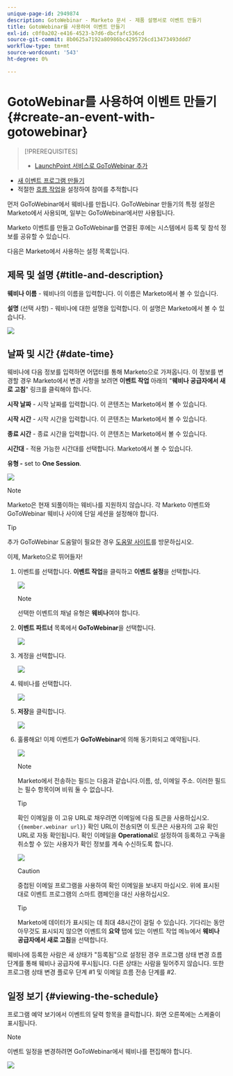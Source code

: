 ```yaml
---
unique-page-id: 2949874
description: GotoWebinar - Marketo 문서 - 제품 설명서로 이벤트 만들기
title: GotoWebinar를 사용하여 이벤트 만들기
exl-id: c0f0a202-e416-4523-b7d6-dbcfafc536cd
source-git-commit: 8b0625a7192a80986bc4295726cd13473493ddd7
workflow-type: tm+mt
source-wordcount: '543'
ht-degree: 0%

---
```


# GotoWebinar를 사용하여 이벤트 만들기 {#create-an-event-with-gotowebinar}

>[!PREREQUISITES]
>
>* [LaunchPoint 서비스로 GoToWebinar 추가](/help/marketo/product-docs/administration/additional-integrations/add-gotowebinar-as-a-launchpoint-service.md)
* [새 이벤트 프로그램 만들기](/help/marketo/product-docs/demand-generation/events/understanding-events/create-a-new-event-program.md)
* 적절한 [흐름 작업](/help/marketo/product-docs/core-marketo-concepts/smart-campaigns/flow-actions/add-a-flow-step-to-a-smart-campaign.md)을 설정하여 참여를 추적합니다


먼저 GoToWebinar에서 웨비나를 만듭니다. GoToWebinar 만들기의 특정 설정은 Marketo에서 사용되며, 일부는 GoToWebinar에서만 사용됩니다.

Marketo 이벤트를 만들고 GoToWebinar를 연결된 후에는 시스템에서 등록 및 참석 정보를 공유할 수 있습니다.

다음은 Marketo에서 사용하는 설정 목록입니다.

## 제목 및 설명 {#title-and-description}

**웨비나 이름**  - 웨비나의 이름을 입력합니다. 이 이름은 Marketo에서 볼 수 있습니다.

**설명** (선택 사항) - 웨비나에 대한 설명을 입력합니다. 이 설명은 Marketo에서 볼 수 있습니다.

![](assets/image2015-5-28-15-3a1-3a36.png)

## 날짜 및 시간 {#date-time}

웨비나에 다음 정보를 입력하면 어댑터를 통해 Marketo으로 가져옵니다. 이 정보를 변경할 경우 Marketo에서 변경 사항을 보려면 **이벤트 작업** 아래의 &quot;**웨비나 공급자에서 새로 고침**&quot; 링크를 클릭해야 합니다.

**시작 날짜**  - 시작 날짜를 입력합니다. 이 콘텐츠는 Marketo에서 볼 수 있습니다.

**시작 시간**  - 시작 시간을 입력합니다. 이 콘텐츠는 Marketo에서 볼 수 있습니다.

**종료 시간**  - 종료 시간을 입력합니다. 이 콘텐츠는 Marketo에서 볼 수 있습니다.

**시간대**  - 적용 가능한 시간대를 선택합니다. Marketo에서 볼 수 있습니다.

**유형 -** set to  **One Session**.

![](assets/image2015-5-28-15-3a7-3a1.png)

>[!NOTE]
Marketo은 현재 되풀이하는 웨비나를 지원하지 않습니다. 각 Marketo 이벤트와 GoToWebinar 웨비나 사이에 단일 세션을 설정해야 합니다.

>[!TIP]
추가 GoToWebinar 도움말이 필요한 경우 [도움말 사이트](https://support.logmeininc.com/gotowebinar)를 방문하십시오.

이제, Marketo으로 뛰어들자!

1. 이벤트를 선택합니다. **이벤트 작업**&#x200B;을 클릭하고 **이벤트 설정**&#x200B;을 선택합니다.

   ![](assets/image2015-5-14-14-3a53-3a10.png)

   >[!NOTE]
   선택한 이벤트의 채널 유형은 **웨비나**&#x200B;여야 합니다.

1. **이벤트 파트너** 목록에서 **GoToWebinar**&#x200B;을 선택합니다.

   ![](assets/image2015-5-14-14-3a55-3a20.png)

1. 계정을 선택합니다.

   ![](assets/rtaimage-2.png)

1. 웨비나를 선택합니다.

   ![](assets/image2015-5-14-14-3a57-3a31.png)

1. **저장**&#x200B;을 클릭합니다.

   ![](assets/image2015-5-14-14-3a58-3a54.png)

1. 훌륭해요! 이제 이벤트가 **GoToWebinar**&#x200B;에 의해 동기화되고 예약됩니다.

   ![](assets/image2015-5-14-15-3a0-3a47.png)

   >[!NOTE]
   Marketo에서 전송하는 필드는 다음과 같습니다.이름, 성, 이메일 주소. 이러한 필드는 필수 항목이며 비워 둘 수 없습니다.

   >[!TIP]
   확인 이메일을 이 고유 URL로 채우려면 이메일에 다음 토큰을 사용하십시오.`{{member.webinar url}}` 확인 URL이 전송되면 이 토큰은 사용자의 고유 확인 URL로 자동 확인됩니다.
   확인 이메일을 **Operational**&#x200B;로 설정하여 등록하고 구독을 취소할 수 있는 사용자가 확인 정보를 계속 수신하도록 합니다.

   ![](assets/goto-webinar.png)

   >[!CAUTION]
   중첩된 이메일 프로그램을 사용하여 확인 이메일을 보내지 마십시오. 위에 표시된 대로 이벤트 프로그램의 스마트 캠페인을 대신 사용하십시오.

   >[!TIP]
   Marketo에 데이터가 표시되는 데 최대 48시간이 걸릴 수 있습니다. 기다리는 동안 아무것도 표시되지 않으면 이벤트의 **요약** 탭에 있는 이벤트 작업 메뉴에서 **웨비나 공급자에서 새로 고침**&#x200B;을 선택합니다.

웨비나에 등록한 사람은 새 상태가 &quot;등록됨&quot;으로 설정된 경우 프로그램 상태 변경 흐름 단계를 통해 웨비나 공급자에 푸시됩니다. 다른 상태는 사람을 밀어주지 않습니다. 또한 프로그램 상태 변경 플로우 단계 #1 및 이메일 흐름 전송 단계를 #2.

## 일정 보기  {#viewing-the-schedule}

프로그램 예약 보기에서 이벤트의 달력 항목을 클릭합니다. 화면 오른쪽에는 스케줄이 표시됩니다.

>[!NOTE]
이벤트 일정을 변경하려면 GoToWebinar에서 웨비나를 편집해야 합니다.

![](assets/image2015-5-14-15-3a3-3a13.png)
